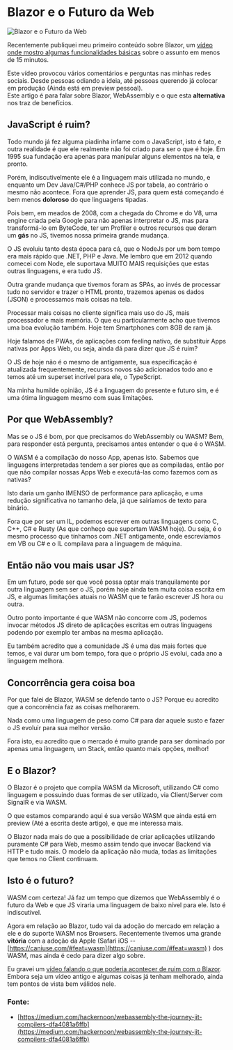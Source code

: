 Blazor e o Futuro da Web
========================

![Blazor e o Futuro da Web](https://baltaio.blob.core.windows.net/blog/blazor-e-o-futuro-da-web.jpg)

Recentemente publiquei meu primeiro conteúdo sobre Blazor, um [vídeo onde mostro algumas funcionalidades básicas](https://www.youtube.com/watch?v=z_22O4eZLnk) sobre o assunto em menos de 15 minutos.

Este vídeo provocou vários comentários e perguntas nas minhas redes sociais. Desde pessoas odiando a ideia, até pessoas querendo já colocar em produção (Ainda está em preview pessoal).  
Este artigo é para falar sobre Blazor, WebAssembly e o que esta **alternativa** nos traz de benefícios.

JavaScript é ruim?
------------------

Todo mundo já fez alguma piadinha infame com o JavaScript, isto é fato, e outra realidade é que ele realmente não foi criado para ser o que é hoje. Em 1995 sua fundação era apenas para manipular alguns elementos na tela, e pronto.  
  
Porém, indiscutivelmente ele é a linguagem mais utilizada no mundo, e enquanto um Dev Java/C#/PHP conhece JS por tabela, ao contrário o mesmo não acontece. Fora que aprender JS, para quem está começando é bem menos **doloroso** do que linguagens tipadas.  
  
Pois bem, em meados de 2008, com a chegada do Chrome e do V8, uma engine criada pela Google para não apenas interpretar o JS, mas para transformá-lo em ByteCode, ter um Profiler e outros recursos que deram um **gás** no JS, tivemos nossa primeira grande mudança.  
  
O JS evoluiu tanto desta época para cá, que o NodeJs por um bom tempo era mais rápido que .NET, PHP e Java. Me lembro que em 2012 quando comecei com Node, ele suportava MUITO MAIS requisições que estas outras linguagens, e era tudo JS.  
  
Outra grande mudança que tivemos foram as SPAs, ao invés de processar tudo no servidor e trazer o HTML pronto, trazemos apenas os dados (JSON) e processamos mais coisas na tela.  
  
Processar mais coisas no cliente significa mais uso do JS, mais processador e mais memória. O que eu particularmente acho que tivemos uma boa evolução também. Hoje tem Smartphones com 8GB de ram já.  
  
Hoje falamos de PWAs, de aplicações com feeling nativo, de substituir Apps nativas por Apps Web, ou seja, ainda dá para dizer que JS é ruim?  
  
O JS de hoje não é o mesmo de antigamente, sua especificação é atualizada frequentemente, recursos novos são adicionados todo ano e temos até um superset incrível para ele, o TypeScript.  
  
Na minha humilde opinião, JS é a linguagem do presente e futuro sim, e é uma ótima linguagem mesmo com suas limitações.  

Por que WebAssembly?
--------------------

Mas se o JS é bom, por que precisamos do WebAssembly ou WASM? Bem, para responder está pergunta, precisamos antes entender o que é o WASM.  
  
O WASM é a compilação do nosso App, apenas isto. Sabemos que linguagens interpretadas tendem a ser piores que as compiladas, então por que não compilar nossas Apps Web e executá-las como fazemos com as nativas?  
  
Isto daria um ganho IMENSO de performance para aplicação, e uma redução significativa no tamanho dela, já que sairíamos de texto para binário.  
  
Fora que por ser um IL, podemos escrever em outras linguagens como C, C++, C# e Rusty (As que conheço que suportam WASM hoje). Ou seja, é o mesmo processo que tínhamos com .NET antigamente, onde escrevíamos em VB ou C# e o IL compilava para a linguagem de máquina.

Então não vou mais usar JS?
---------------------------

Em um futuro, pode ser que você possa optar mais tranquilamente por outra linguagem sem ser o JS, porém hoje ainda tem muita coisa escrita em JS, e algumas limitações atuais no WASM que te farão escrever JS hora ou outra.  
  
Outro ponto importante é que WASM não concorre com JS, podemos invocar métodos JS direto de aplicações escritas em outras linguagens podendo por exemplo ter ambas na mesma aplicação.  
  
Eu também acredito que a comunidade JS é uma das mais fortes que temos, e vai durar um bom tempo, fora que o próprio JS evolui, cada ano a linguagem melhora.

Concorrência gera coisa boa
---------------------------

Por que falei de Blazor, WASM se defendo tanto o JS? Porque eu acredito que a concorrência faz as coisas melhorarem.  
  
Nada como uma linguagem de peso como C# para dar aquele susto e fazer o JS evoluir para sua melhor versão.  
  
Fora isto, eu acredito que o mercado é muito grande para ser dominado por apenas uma linguagem, um Stack, então quanto mais opções, melhor!

E o Blazor?
-----------

O Blazor é o projeto que compila WASM da Microsoft, utilizando C# como linguagem e possuindo duas formas de ser utilizado, via Client/Server com SignalR e via WASM.  
  
O que estamos comparando aqui é sua versão WASM que ainda está em preview (Até a escrita deste artigo), e que me interessa mais.  
  
O Blazor nada mais do que a possibilidade de criar aplicações utilizando puramente C# para Web, mesmo assim tendo que invocar Backend via HTTP e tudo mais. O modelo da aplicação não muda, todas as limitações que temos no Client continuam.

Isto é o futuro?
----------------

WASM com certeza! Já faz um tempo que dizemos que WebAssembly é o futuro da Web e que JS viraria uma linguagem de baixo nível para ele. Isto é indiscutível.  
  
Agora em relação ao Blazor, tudo vai da adoção do mercado em relação a ele e do suporte WASM nos Browsers. Recentemente tivemos uma grande **vitória** com a adoção da Apple (Safari iOS -- [https://caniuse.com/#feat=wasm](https://caniuse.com/#feat=wasm) ) dos WASM, mas ainda é cedo para dizer algo sobre.  
  
Eu gravei um [vídeo falando o que poderia acontecer de ruim com o Blazor](https://www.youtube.com/watch?v=Fv9vS3QsbRE). Embora seja um vídeo antigo e algumas coisas já tenham melhorado, ainda tem pontos de vista bem válidos nele.

### Fonte:

*   [https://medium.com/hackernoon/webassembly-the-journey-jit-compilers-dfa4081a6ffb](https://medium.com/hackernoon/webassembly-the-journey-jit-compilers-dfa4081a6ffb)